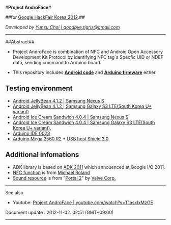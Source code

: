 #**Project AndroFace**#


##for [Google HackFair Korea 2012](http://googledevkr.blogspot.kr/2012/08/google-hackfair.html).##

*Developed by [Yunsu Choi | goodbye.tigris@gmail.com](mailto:goodbye.tigris@gmail.com "goodbye.tigris@gmail.com")*

----------
##Abstract##
- Project AndroFace is combination of NFC and Android Open Accessory Development Kit Protocol
by identifying NFC tag`s Specfic UID or NDEF data, sending command to Arduino board.

- This repository includes [**Android code**](https://github.com/YunsuChoi/AndroFace/tree/master/Main) and [**Arduino firmware**](https://github.com/YunsuChoi/AndroFace/tree/master/AndroFace_Firmware/AndroFace_Firmware0023) either.

## Testing environment ##
- [Android JellyBean 4.1.2 | Samsung Nexus S](http://developer.android.com/intl/ko/about/versions/android-4.1.html)
- [Android JellyBean 4.1.2 | Samsung Galaxy S3 LTE(South Korea U+ variant)](http://developer.android.com/intl/ko/about/versions/android-4.1.html)
- [Android Ice Cream Sandwich 4.0.4 | Samsung Nexus S](http://developer.android.com/intl/ko/about/versions/android-4.0.3.html)
- [Android Ice Cream Sandwich 4.0.4 | Samsung Galaxy S3 LTE(South Korea U+ variant)](http://developer.android.com/intl/ko/about/versions/android-4.0.3.html), 
- [Arduino IDE 0023](http://www.arduino.cc/en/Main/software)
- [Arduino Mega 2560 R2](http://arduino.cc/en/Main/ArduinoBoardMega2560) + [USB host Shield 2.0](http://www.circuitsathome.com/products-page/arduino-shields/usb-host-shield-2-0-for-arduino) 

## Additional infomations ##
- ADK library is based on [ADK 2011](http://developer.android.com/intl/ko/tools/adk/adk.html) which annouenced at Google I/O 2011.
- [NFC function](https://github.com/YunsuChoi/AndroFace/tree/master/Main) is from [Michael Roland](http://www.mroland.at/projects/nfc-taginfo/)
- [Sound resource](https://github.com/YunsuChoi/AndroFace/tree/master/Main/res/raw) is from "[Portal 2](http://www.thinkwithportals.com/ "thinkwithportals.com")" by [Valve Corp.](http://www.valvesoftware.com/)

----------
See also

- Youtube: [Project AndroFace | youtube.com/watch?v=T1asxIxMzGE](http://www.youtube.com/watch?v=T1asxIxMzGE "Project AndroFace")


Document update : 2012-11-02. 02:51 (GMT+09:00)

----------
